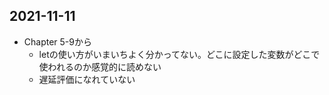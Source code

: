 ## 2021\-11\-11
- Chapter 5-9から
    - letの使い方がいまいちよく分かってない。どこに設定した変数がどこで使われるのか感覚的に読めない
    - 遅延評価になれていない
